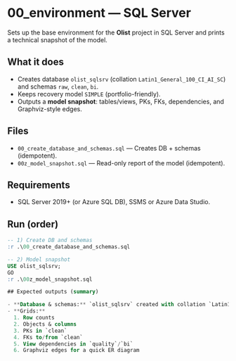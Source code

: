 # 00_environment — SQL Server

Sets up the base environment for the **Olist** project in SQL Server and prints a technical snapshot of the model.

## What it does
- Creates database `olist_sqlsrv` (collation `Latin1_General_100_CI_AI_SC`) and schemas `raw`, `clean`, `bi`.
- Keeps recovery model `SIMPLE` (portfolio-friendly).
- Outputs a **model snapshot**: tables/views, PKs, FKs, dependencies, and Graphviz-style edges.

## Files
- `00_create_database_and_schemas.sql` — Creates DB + schemas (idempotent).
- `00z_model_snapshot.sql` — Read-only report of the model (idempotent).

## Requirements
- SQL Server 2019+ (or Azure SQL DB), SSMS or Azure Data Studio.

## Run (order)
```sql
-- 1) Create DB and schemas
:r .\00_create_database_and_schemas.sql

-- 2) Model snapshot
USE olist_sqlsrv;
GO
:r .\00z_model_snapshot.sql

## Expected outputs (summary)

- **Database & schemas:** `olist_sqlsrv` created with collation `Latin1_General_100_CI_AI_SC`; schemas `raw`, `clean`, `bi`.
- **Grids:**
  1. Row counts
  2. Objects & columns
  3. PKs in `clean`
  4. FKs to/from `clean`
  5. View dependencies in `quality`/`bi`
  6. Graphviz edges for a quick ER diagram

